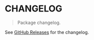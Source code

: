 # CHANGELOG

> Package changelog.

See [GitHub Releases](https://github.com/stdlib-js/stats-base-dists-bernoulli/releases) for the changelog.